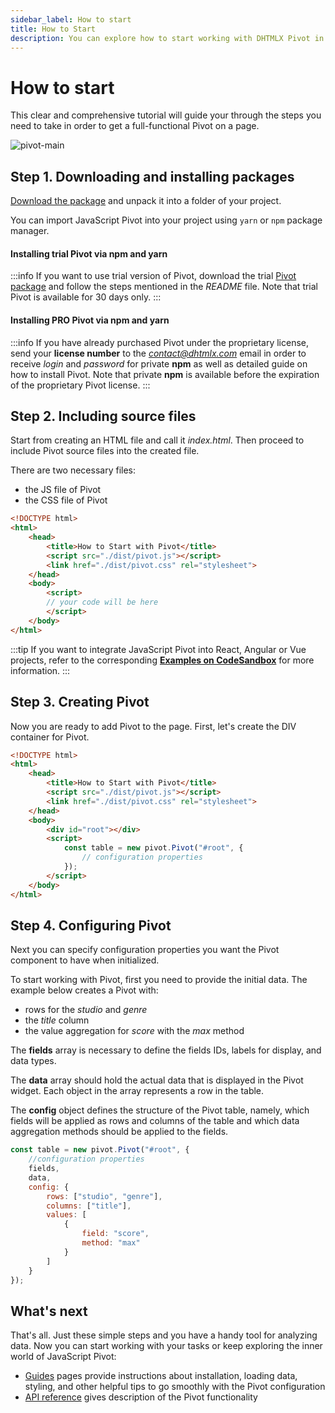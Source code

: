 ```yaml
---
sidebar_label: How to start
title: How to Start
description: You can explore how to start working with DHTMLX Pivot in the documentation of the DHTMLX JavaScript Pivot library. Browse developer guides and API reference, try out code examples and live demos, and download a free 30-day evaluation version of DHTMLX Pivot.
---
```


# How to start

This clear and comprehensive tutorial will guide your through the steps you need to take in order to get a full-functional Pivot on a page.

![pivot-main](/assets/pivot_main.png)

## Step 1. Downloading and installing packages

[Download the package](https://dhtmlx.com/docs/products/dhtmlxPivot/download.shtml) and unpack it into a folder of your project.

You can import JavaScript Pivot into your project using `yarn` or `npm` package manager.

#### Installing trial Pivot via npm and yarn

:::info
If you want to use trial version of Pivot, download the trial [Pivot package](https://dhtmlx.com/docs/products/dhtmlxPivot/download.shtml) and follow the steps mentioned in the *README* file. Note that trial Pivot is available for 30 days only.
:::

#### Installing PRO Pivot via npm and yarn

:::info
If you have already purchased Pivot under the proprietary license, send your **license number** to the *contact@dhtmlx.com* email in order to receive *login* and *password* for private **npm** as well as detailed guide on how to install Pivot. Note that private **npm** is available before the expiration of the proprietary Pivot license.
:::

## Step 2. Including source files

Start from creating an HTML file and call it *index.html*. Then proceed to include Pivot source files into the created file.

There are two necessary files:

- the JS file of Pivot
- the CSS file of Pivot

~~~html {5-6} title="index.html"
<!DOCTYPE html>
<html>
    <head>
        <title>How to Start with Pivot</title>
        <script src="./dist/pivot.js"></script>   
        <link href="./dist/pivot.css" rel="stylesheet">
    </head>
    <body>
        <script>
        // your code will be here
        </script>
    </body>
</html>
~~~

:::tip
If you want to integrate JavaScript Pivot into React, Angular or Vue projects, refer to the corresponding [**Examples on CodeSandbox**](https://codesandbox.io/u/DHTMLX) for more information.
:::

## Step 3. Creating Pivot

Now you are ready to add Pivot to the page. First, let's create the DIV container for Pivot. 

~~~html {} title="index.html"
<!DOCTYPE html>
<html>
    <head>
        <title>How to Start with Pivot</title>
        <script src="./dist/pivot.js"></script>   
        <link href="./dist/pivot.css" rel="stylesheet">  
    </head>
    <body>
        <div id="root"></div>
        <script>
            const table = new pivot.Pivot("#root", {
                // configuration properties
            });
        </script>
    </body>
</html>
~~~

## Step 4. Configuring Pivot

Next you can specify configuration properties you want the Pivot component to have when initialized.

To start working with Pivot, first you need to provide the initial data. The example below creates a Pivot with:

- rows for the *studio* and *genre*
- the *title* column
- the value aggregation for *score* with the *max* method

The **fields** array is necessary to define the fields IDs, labels for display, and data types.

The **data** array should hold the actual data that is displayed in the Pivot widget. Each object in the array represents a row in the table. 

The **config** object defines the structure of the Pivot table, namely, which fields will be applied as rows and columns of the table and which data aggregation methods should be applied to the fields.

~~~jsx
const table = new pivot.Pivot("#root", {
    //configuration properties
    fields,
    data,
    config: {
        rows: ["studio", "genre"],
        columns: ["title"],
        values: [
            {
                field: "score",
                method: "max"
            }
        ]
    }
});
~~~

## What's next

That's all. Just these simple steps and you have a handy tool for analyzing data. Now you can start working with your tasks or keep exploring the inner world of JavaScript Pivot:

- [Guides](/category/guides) pages provide instructions about installation, loading data, styling, and other helpful tips to go smoothly with the Pivot configuration
- [API reference](/api/overview/main-overview) gives description of the Pivot functionality
